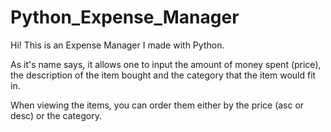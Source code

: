 # Python_Expense_Manager
Hi! This is an Expense Manager I made with Python.

As it's name says, it allows one to input the amount of money spent (price), the description of the item bought
and the category that the item would fit in.

When viewing the items, you can order them either by the price (asc or desc) or the category.
